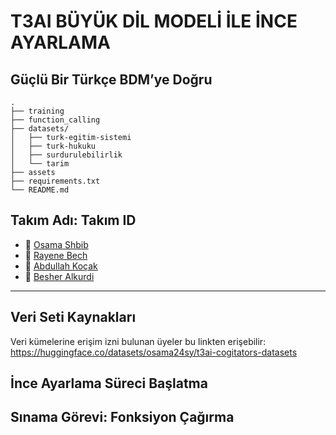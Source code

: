 # T3AI BÜYÜK DİL MODELİ İLE İNCE AYARLAMA
## Güçlü Bir Türkçe BDM’ye Doğru

````
.
├── training
├── function_calling
├── datasets/
│   ├── turk-egitim-sistemi
│   ├── turk-hukuku
│   ├── surdurulebilirlik
│   └── tarim
├── assets
├── requirements.txt
└── README.md
````

## Takım Adı: Takım ID
- 👤 [Osama Shbib](https://github.com/osama24sy)
- 👤 [Rayene Bech](https://github.com/rayenebech)
- 👤 [Abdullah Koçak](https://github.com/opdullah)
- 👤 [Besher Alkurdi](https://github.com/mrbesher)

---


## Veri Seti Kaynakları
Veri kümelerine erişim izni bulunan üyeler bu linkten erişebilir: https://huggingface.co/datasets/osama24sy/t3ai-cogitators-datasets

## İnce Ayarlama Süreci Başlatma

## Sınama Görevi: Fonksiyon Çağırma
